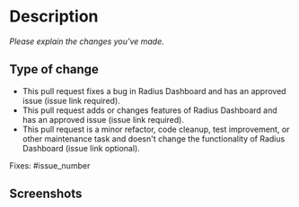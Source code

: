 # Description

_Please explain the changes you've made._

## Type of change

<!--

Please select **one** of the following options that describes your change and delete the others. Clearly identifying the type of change you are making will help us review your PR faster, and is used in authoring release notes.

If you are making a bug fix or functionality change to Radius and do not have an associated issue link please create one now. 

-->

- This pull request fixes a bug in Radius Dashboard and has an approved issue (issue link required).
- This pull request adds or changes features of Radius Dashboard and has an approved issue (issue link required).
- This pull request is a minor refactor, code cleanup, test improvement, or other maintenance task and doesn't change the functionality of Radius Dashboard (issue link optional).

<!--

Please update the following to link the associated issue. This is required for some kinds of changes (see above).

-->

Fixes: #issue_number

## Screenshots

<!--

Please attach screenshots of UI resulting from the changes.

-->